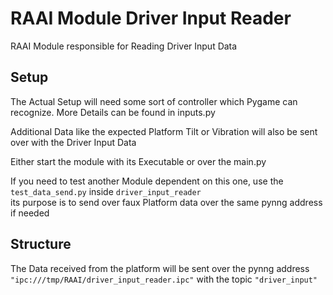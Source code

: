 # RAAI Module Driver Input Reader
RAAI Module responsible for Reading Driver Input Data

## Setup
The Actual Setup will need some sort of controller which Pygame can recognize. More Details can be found in inputs.py <br>

Additional Data like the expected Platform Tilt or Vibration will also be sent over with the Driver Input Data

Either start the module with its Executable or over the main.py

If you need to test another Module dependent on this one, use the ``test_data_send.py`` inside ``driver_input_reader``<br>
its purpose is to send over faux Platform data over the same pynng address if needed <br>

## Structure
The Data received from the platform will be sent over the pynng address ``"ipc:///tmp/RAAI/driver_input_reader.ipc"`` 
with the topic ``"driver_input"``
